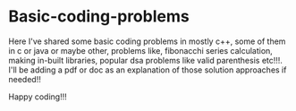 # Basic-coding-problems

Here I've shared some basic coding problems in mostly c++, some of them in c or java or maybe other, problems like, fibonacchi series calculation, making in-built libraries, popular dsa problems like valid parenthesis etc!!!. I'll be adding a pdf or doc as an explanation of those solution approaches if needed!!

Happy coding!!!
